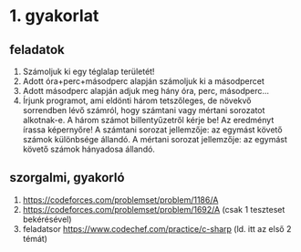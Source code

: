 # 1. gyakorlat

## feladatok
1. Számoljuk ki egy téglalap területét!
2. Adott óra+perc+másodperc alapján számoljuk ki a másodpercet
3. Adott másodperc alapján adjuk meg hány óra, perc, másodperc...
4. Írjunk programot, ami eldönti három tetszőleges, de növekvő sorrendben lévő számról, hogy számtani vagy mértani sorozatot alkotnak-e. A három számot billentyűzetről kérje be! Az eredményt írassa képernyőre! A számtani sorozat jellemzője: az egymást követő számok különbsége állandó. A mértani sorozat jellemzője: az egymást követő számok hányadosa állandó.   

## szorgalmi, gyakorló
1. https://codeforces.com/problemset/problem/1186/A
2. https://codeforces.com/problemset/problem/1692/A (csak 1 teszteset bekérésével)
3. feladatsor https://www.codechef.com/practice/c-sharp (ld. itt az első 2 témát)
